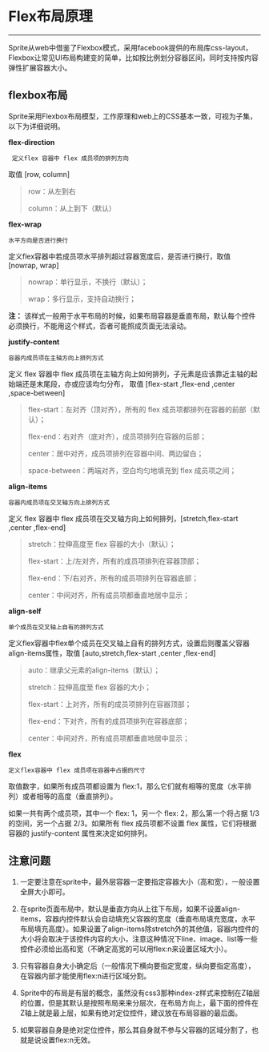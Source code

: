# Flex布局原理

----------

Sprite从web中借鉴了Flexbox模式，采用facebook提供的布局库css-layout，Flexbox让常见UI布局构建变的简单，比如按比例划分容器区间，同时支持按内容弹性扩展容器大小。  

<h2 id="cid_0">flexbox布局</h2>

Sprite采用Flexbox布局模型，工作原理和web上的CSS基本一致，可视为子集，以下为详细说明。  

**flex-direction**   

<code> 定义flex 容器中 flex 成员项的排列方向</code>

取值 [row, column]  
 
>  row：从左到右  
> 
>  column：从上到下（默认）  


**flex-wrap**   

<code>水平方向是否进行换行</code>

 定义flex容器中若成员项水平排列超过容器宽度后，是否进行换行，取值 [nowrap, wrap]  
 
>  nowrap：单行显示，不换行（默认）；  
> 
>  wrap：多行显示，支持自动换行；  

**注：**  该样式一般用于水平布局的时候，如果布局容器是垂直布局，默认每个控件必须换行，不能用这个样式，否者可能照成页面无法滚动。


**justify-content**  

<code>容器内成员项在主轴方向上排列方式</code>

定义 flex 容器中 flex 成员项在主轴方向上如何排列，子元素是应该靠近主轴的起始端还是末尾段，亦或应该均匀分布， 取值 [flex-start ,flex-end ,center ,space-between]  

>  flex-start：左对齐（顶对齐），所有的 flex 成员项都排列在容器的前部（默认）；  
> 
>  flex-end：右对齐（底对齐），成员项排列在容器的后部；  
> 
>  center：居中对齐，成员项排列在容器中间、两边留白；  
> 
>  space-between：两端对齐，空白均匀地填充到 flex 成员项之间；


**align-items**  

<code>容器内成员项在交叉轴方向上排列方式</code>

定义 flex 容器中 flex 成员项在交叉轴方向上如何排列，[stretch,flex-start ,center ,flex-end]  
 
>  stretch：拉伸高度至 flex 容器的大小（默认）；  
> 
>  flex-start：上/左对齐，所有的成员项排列在容器顶部；  
> 
>  flex-end：下/右对齐，所有的成员项排列在容器底部；  
> 
>   center：中间对齐，所有成员项都垂直地居中显示；



**align-self**  

<code>单个成员在交叉轴上自有的排列方式 </code>

 定义flex容器中flex单个成员在交叉轴上自有的排列方式，设置后则覆盖父容器align-items属性，取值 [auto,stretch,flex-start ,center ,flex-end]

>   auto：继承父元素的align-items（默认）；  
> 
>   stretch：拉伸高度至 flex 容器的大小；  
>  
>   flex-start：上对齐，所有的成员项排列在容器顶部；  
> 
>   flex-end：下对齐，所有的成员项排列在容器底部；  
> 
>   center：中间对齐，所有成员项都垂直地居中显示；  


**flex**    
 
<code>定义flex容器中 flex 成员项在容器中占据的尺寸</code>

取值数字，如果所有成员项都设置为 flex:1，那么它们就有相等的宽度（水平排列）或者相等的高度（垂直排列）。  

如果一共有两个成员项，其中一个 flex: 1，另一个 flex: 2，那么第一个将占据 1/3 的空间，另一个占据 2/3。如果所有 flex 成员项都不设置 flex 属性，它们将根据容器的 justify-content 属性来决定如何排列。


<h2 id="cid_1">注意问题</h2>

1.	一定要注意在sprite中，最外层容器一定要指定容器大小（高和宽），一般设置全屏大小即可。  

2.	在sprite页面布局中，默认是垂直方向从上往下布局，如果不设置align-items，容器内控件默认会自动填充父容器的宽度（垂直布局填充宽度，水平布局填充高度）。如果设置了align-items除stretch外的其他值，容器内控件的大小将会取决于该控件内容的大小，注意这种情况下line、image、list等一些控件必须给出高和宽（不确定高宽的可以用flex:n来设置区域大小）。  

3.	只有容器自身大小确定后（一般情况下横向要指定宽度，纵向要指定高度），在容器内部才能使用flex:n进行区域分割。  

4.	Sprite中的布局是有层的概念，虽然没有css3那种index-z样式来控制在Z轴层的位置，但是其默认是按照布局来来分层次，在布局方向上，最下面的控件在Z轴上就是最上层，如果有绝对定位控件，建议放在布局容器的最后面。  

5.	如果容器自身是绝对定位控件，那么其自身就不参与父容器的区域分割了，也就是说设置flex:n无效。  
